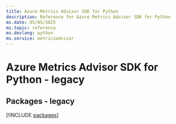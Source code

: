 ```yaml
---
title: Azure Metrics Advisor SDK for Python
description: Reference for Azure Metrics Advisor SDK for Python
ms.date: 05/05/2025
ms.topic: reference
ms.devlang: python
ms.service: metricsadvisor
---
```

# Azure Metrics Advisor SDK for Python - legacy
## Packages - legacy
[!INCLUDE [packages](metrics-advisor-index.md)]